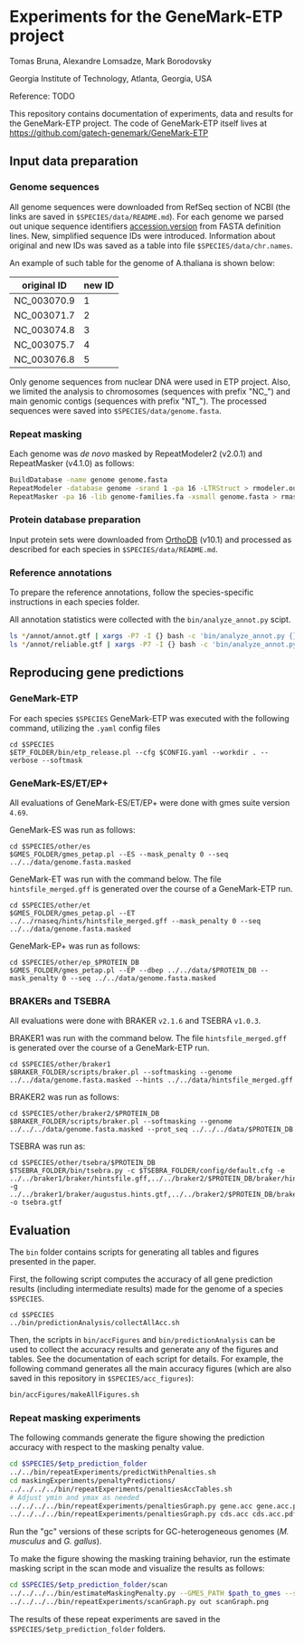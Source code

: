 # Experiments for the GeneMark-ETP project

Tomas Bruna, Alexandre Lomsadze, Mark Borodovsky

Georgia Institute of Technology, Atlanta, Georgia, USA

Reference: TODO

This repository contains documentation of experiments, data and results for the GeneMark-ETP project. The code of GeneMark-ETP itself lives at https://github.com/gatech-genemark/GeneMark-ETP

## Input data preparation

### Genome sequences 

All genome sequences were downloaded from RefSeq section of NCBI (the links are saved in `$SPECIES/data/README.md`). For each genome we parsed out unique sequence identifiers [accession.version](https://www.ncbi.nlm.nih.gov/genbank/sequenceids/) from FASTA definition lines. New, simplified sequence IDs were introduced. Information about original and new IDs was saved as a table into file `$SPECIES/data/chr.names`.

An example of such table for the genome of A.thaliana is shown below:

| original ID | new ID |
| --- | --- |
| NC_003070.9 | 1 |
| NC_003071.7 | 2 |
| NC_003074.8 | 3 |
| NC_003075.7 | 4 |
| NC_003076.8 | 5 |

Only genome sequences from nuclear DNA were used in ETP project. Also, we limited the analysis to chromosomes (sequences with prefix "NC_") and main genomic contigs (sequences with prefix "NT_"). The processed sequences were saved into `$SPECIES/data/genome.fasta`.

### Repeat masking

Each genome was _de novo_ masked by RepeatModeler2 (v2.0.1) and RepeatMasker (v4.1.0) as follows:

```bash
BuildDatabase -name genome genome.fasta
RepeatModeler -database genome -srand 1 -pa 16 -LTRStruct > rmodeler.out
RepeatMasker -pa 16 -lib genome-families.fa -xsmall genome.fasta > rmasker.out
```

### Protein database preparation

Input protein sets were downloaded from [OrthoDB](https://www.orthodb.org/) (v10.1) and processed as described for each species in `$SPECIES/data/README.md`.

### Reference annotations

To prepare the reference annotations, follow the species-specific instructions
in each species folder.

All annotation statistics were collected with the `bin/analyze_annot.py` scipt.

```bash
ls */annot/annot.gtf | xargs -P7 -I {} bash -c 'bin/analyze_annot.py {} > {}.analysis'
ls */annot/reliable.gtf | xargs -P7 -I {} bash -c 'bin/analyze_annot.py {} > {}.analysis'
```

## Reproducing gene predictions

### GeneMark-ETP

For each species `$SPECIES` GeneMark-ETP was executed with the following command, utilizing the `.yaml` config files

    cd $SPECIES
    $ETP_FOLDER/bin/etp_release.pl --cfg $CONFIG.yaml --workdir . --verbose --softmask

### GeneMark-ES/ET/EP+

All evaluations of GeneMark-ES/ET/EP+ were done with gmes suite version `4.69`.

GeneMark-ES was run as follows:

    cd $SPECIES/other/es
    $GMES_FOLDER/gmes_petap.pl --ES --mask_penalty 0 --seq ../../data/genome.fasta.masked

GeneMark-ET was run with the command below. The file `hintsfile_merged.gff` is generated over the course of a GeneMark-ETP run.

    cd $SPECIES/other/et
    $GMES_FOLDER/gmes_petap.pl --ET ../../rnaseq/hints/hintsfile_merged.gff --mask_penalty 0 --seq ../../data/genome.fasta.masked

GeneMark-EP+ was run as follows:

    cd $SPECIES/other/ep_$PROTEIN_DB
    $GMES_FOLDER/gmes_petap.pl --EP --dbep ../../data/$PROTEIN_DB --mask_penalty 0 --seq ../../data/genome.fasta.masked

### BRAKERs and TSEBRA

All evaluations were done with BRAKER `v2.1.6` and TSEBRA `v1.0.3`.

BRAKER1 was run with the command below. The file `hintsfile_merged.gff` is generated over the course of a GeneMark-ETP run.

    cd $SPECIES/other/braker1
    $BRAKER_FOLDER/scripts/braker.pl --softmasking --genome ../../data/genome.fasta.masked --hints ../../data/hintsfile_merged.gff

BRAKER2 was run as follows:

    cd $SPECIES/other/braker2/$PROTEIN_DB
    $BRAKER_FOLDER/scripts/braker.pl --softmasking --genome ../../../data/genome.fasta.masked --prot_seq ../../../data/$PROTEIN_DB

TSEBRA was run as:

    cd $SPECIES/other/tsebra/$PROTEIN_DB
    $TSEBRA_FOLDER/bin/tsebra.py -c $TSEBRA_FOLDER/config/default.cfg -e ../../braker1/braker/hintsfile.gff,../../braker2/$PROTEIN_DB/braker/hintsfile.gff -g ../../braker1/braker/augustus.hints.gtf,../../braker2/$PROTEIN_DB/braker/augustus.hints.gtf -o tsebra.gtf

## Evaluation

The `bin` folder contains scripts for generating all tables and figures presented in the paper.

First, the following script computes the accuracy of all gene prediction results (including intermediate results) made for the genome of a species `$SPECIES`.

```
cd $SPECIES
../bin/predictionAnalysis/collectAllAcc.sh
```

Then, the scripts in `bin/accFigures` and `bin/predictionAnalysis` can be used to collect the accuracy results and generate any of the figures and tables. See the documentation of each script for details. For example, the following command generates all the main accuracy figures (which are also saved in this repository in `$SPECIES/acc_figures`):

```bash
bin/accFigures/makeAllFigures.sh
```

### Repeat masking experiments

The following commands generate the figure showing the prediction accuracy with respect to the masking penalty value.

```bash
cd $SPECIES/$etp_prediction_folder
../../bin/repeatExperiments/predictWithPenalties.sh
cd maskingExperiments/penaltyPredictions/
../../../../bin/repeatExperiments/penaltiesAccTables.sh
# Adjust ymin and ymax as needed
../../../../bin/repeatExperiments/penaltiesGraph.py gene.acc gene.acc.pdf --ymin 60 --ymax 85 --selected $penalty_value_predicted_by_ETP
../../../../bin/repeatExperiments/penaltiesGraph.py cds.acc cds.acc.pdf --ymin 60 --ymax 85 --selected $penalty_value_predicted_by_ETP
```

Run the "gc" versions of these scripts for GC-heterogeneous genomes (_M. musculus_ and _G. gallus_).

To make the figure showing the masking training behavior, run the estimate masking script in the scan mode and visualize the results as follows:

```bash
cd $SPECIES/$etp_prediction_folder/scan
../../../../bin/estimateMaskingPenalty.py --GMES_PATH $path_to_gmes --scan $predicted_hc_genes ../../../data/genome.softmasked.fasta $etp_model --threads 64 --startingStep 0.01 --minStep 0.01
../../../../bin/repeatExperiments/scanGraph.py out scanGraph.png
```

The results of these repeat experiments are saved in the `$SPECIES/$etp_prediction_folder` folders.
